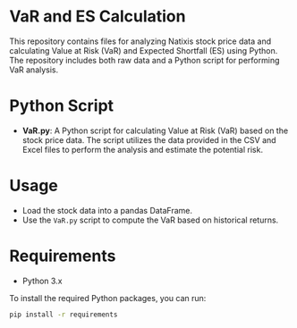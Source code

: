 # VaR and ES Calculation

This repository contains files for analyzing Natixis stock price data and calculating Value at Risk (VaR) and Expected Shortfall (ES) using Python. The repository includes both raw data and a Python script for performing VaR analysis.
  
# Python Script
- **VaR.py**: A Python script for calculating Value at Risk (VaR) based on the stock price data. The script utilizes the data provided in the CSV and Excel files to perform the analysis and estimate the potential risk.

# Usage
   - Load the stock data into a pandas DataFrame.
   - Use the `VaR.py` script to compute the VaR based on historical returns.

# Requirements
- Python 3.x

To install the required Python packages, you can run:

```bash
pip install -r requirements
```
